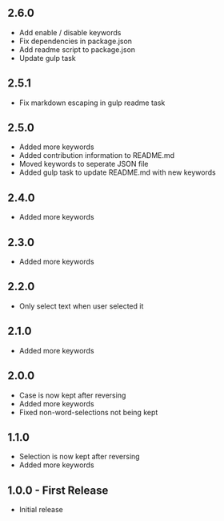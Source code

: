 ## 2.6.0
* Add enable / disable keywords
* Fix dependencies in package.json
* Add readme script to package.json
* Update gulp task

## 2.5.1
* Fix markdown escaping in gulp readme task

## 2.5.0
* Added more keywords
* Added contribution information to README.md
* Moved keywords to seperate JSON file
* Added gulp task to update README.md with new keywords

## 2.4.0
* Added more keywords

## 2.3.0
* Added more keywords

## 2.2.0
* Only select text when user selected it

## 2.1.0
* Added more keywords

## 2.0.0
* Case is now kept after reversing
* Added more keywords
* Fixed non-word-selections not being kept

## 1.1.0
* Selection is now kept after reversing
* Added more keywords

## 1.0.0 - First Release
* Initial release
